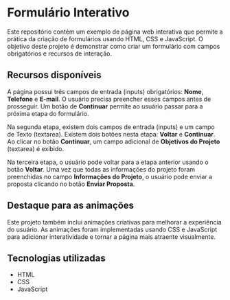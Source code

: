# Formulário Interativo

Este repositório contém um exemplo de página web interativa que permite a prática da criação de formulários usando HTML, CSS e JavaScript. 
O objetivo deste projeto é demonstrar como criar um formulário com campos obrigatórios e recursos de interação.

## Recursos disponíveis

A página possui três campos de entrada (inputs) obrigatórios: **Nome**, **Telefone** e **E-mail**. 
O usuário precisa preencher esses campos antes de prosseguir. Um botão de **Continuar** permite ao usuário passar para a próxima etapa do formulário.

Na segunda etapa, existem dois campos de entrada (inputs) e um campo de Texto (textarea). Existem dois botões nesta etapa: **Voltar** e **Continuar**. 
Ao clicar no botão **Continuar**, um campo adicional de **Objetivos do Projeto** (textarea) é exibido.

Na terceira etapa, o usuário pode voltar para a etapa anterior usando o botão **Voltar**. 
Uma vez que todas as informações do projeto foram preenchidas no campo **Informações do Projeto**, o usuário pode enviar a proposta clicando no botão **Enviar Proposta**.

## Destaque para as animações

Este projeto também inclui animações criativas para melhorar a experiência do usuário. 
As animações foram implementadas usando CSS e JavaScript para adicionar interatividade e tornar a página mais atraente visualmente.

## Tecnologias utilizadas

- HTML
- CSS
- JavaScript
